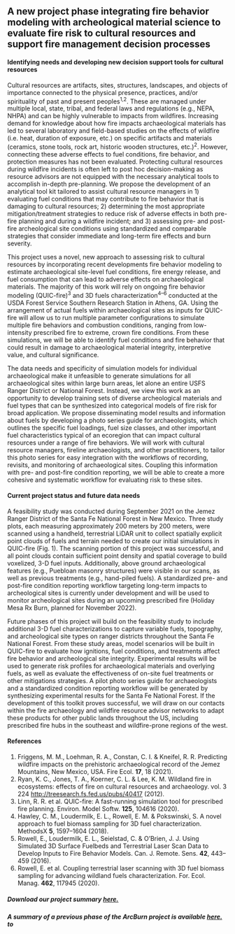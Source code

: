 
## A new project phase integrating fire behavior modeling with archeological material science to evaluate fire risk to cultural resources and support fire management decision processes

#### Identifying needs and developing new decision support tools for cultural resources

Cultural resources are artifacts, sites, structures, landscapes, and objects of importance connected to the physical presence, practices, and/or spirituality of past and present peoples<sup>1,2</sup>. These are managed under multiple local, state, tribal, and federal laws and regulations (e.g., NEPA, NHPA) and can be highly vulnerable to impacts from wildfires. Increasing demand for knowledge about how fire impacts archaeological materials has led to several laboratory and field-based studies on the effects of wildfire (i.e. heat, duration of exposure, etc.) on specific artifacts and materials (ceramics, stone tools, rock art, historic wooden structures, etc.)<sup>2</sup>. However, connecting these adverse effects to fuel conditions, fire behavior, and protection measures has not been evaluated. Protecting cultural resources during wildfire incidents is often left to post hoc decision-making as resource advisors are not equipped with the necessary analytical tools to accomplish in-depth pre-planning. We propose the development of an analytical tool kit tailored to assist cultural resource managers in 1) evaluating fuel conditions that may contribute to fire behavior that is damaging to cultural resources; 2) determining the most appropriate mitigation/treatment strategies to reduce risk of adverse effects in both pre-fire planning and during a wildfire incident; and 3) assessing pre- and post-fire archeological site conditions using standardized and comparable strategies that consider immediate and long-term fire effects and burn severity. 
  
This project uses a novel, new approach to assessing risk to cultural resources by incorporating recent developments fire behavior modeling to estimate archaeological site-level fuel conditions, fire energy release, and fuel consumption that can lead to adverse effects on archaeological materials. The majority of this work will rely on ongoing fire behavior modeling (QUIC-fire)<sup>3</sup> and 3D fuels characterization<sup>4–6</sup> conducted at the USDA Forest Service Southern Research Station in Athens, GA. Using the arrangement of actual fuels within archaeological sites as inputs for QUIC-fire will allow us to run multiple parameter configurations to simulate multiple fire behaviors and combustion conditions, ranging from low-intensity prescribed fire to extreme, crown fire conditions. From these simulations, we will be able to identify fuel conditions and fire behavior that could result in damage to archaeological material integrity, interpretive value, and cultural significance. 

The data needs and specificity of simulation models for individual archaeological make it unfeasible to generate simulations for all archaeological sites within large burn areas, let alone an entire USFS Ranger District or National Forest. Instead, we view this work as an opportunity to develop training sets of diverse archeological materials and fuel types that can be synthesized into categorical models of fire risk for broad application. We propose disseminating model results and information about fuels by developing a photo series guide for archaeologists, which outlines the specific fuel loadings, fuel size classes, and other important fuel characteristics typical of an ecoregion that can impact cultural resources under a range of fire behaviors. We will work with cultural resource managers, fireline archaeologists, and other practitioners, to tailor this photo series for easy integration with the workflows of recording, revisits, and monitoring of archaeological sites. Coupling this information with pre- and post-fire condition reporting, we will be able to create a more cohesive and systematic workflow for evaluating risk to these sites.

#### Current project status and future data needs

A feasibility study was conducted during September 2021 on the Jemez Ranger District of the Santa Fe National Forest in New Mexico. Three study plots, each measuring approximately 200 meters by 200 meters, were scanned using a handheld, terrestrial LiDAR unit to collect spatially explicit point clouds of fuels and terrain needed to create our initial simulations in QUIC-fire (Fig. 1). The scanning portion of this project was successful, and all point clouds contain sufficient point density and spatial coverage to build voxelized, 3-D fuel inputs. Additionally, above ground archaeological features (e.g., Puebloan masonry structures) were visible in our scans, as well as previous treatments (e.g., hand-piled fuels). A standardized pre- and post-fire condition reporting workflow targeting long-term impacts to archeological sites is currently under development and will be used to monitor archeological sites during an upcoming prescribed fire (Holiday Mesa Rx Burn, planned for November 2022). 
  
Future phases of this project will build on the feasibility study to include additional 3-D fuel characterizations to capture variable fuels, topography, and archeological site types on ranger districts throughout the Santa Fe National Forest. From these study areas, model scenarios will be built in QUIC-fire to evaluate how ignitions, fuel conditions, and treatments affect fire behavior and archeological site integrity. Experimental results will be used to generate risk profiles for archaeological materials and overlying fuels, as well as evaluate the effectiveness of on-site fuel treatments or other mitigations strategies. A pilot photo series guide for archaeologists and a standardized condition reporting workflow will be generated by synthesizing experimental results for the Santa Fe National Forest. If the development of this toolkit proves successful, we will draw on our contacts within the fire archaeology and wildfire resource advisor networks to adapt these products for other public lands throughout the US, including prescribed fire hubs in the southeast and wildfire-prone regions of the west.

#### References
1.	Friggens, M. M., Loehman, R. A., Constan, C. I. & Kneifel, R. R. Predicting wildfire impacts on the prehistoric archaeological record of the Jemez Mountains, New Mexico, USA. Fire Ecol. **17**, 18 (2021).
2.	Ryan, K. C., Jones, T. A., Koerner, C. L. & Lee, K. M. Wildland fire in ecosystems: effects of fire on cultural resources and archaeology. vol. 3 224 http://treesearch.fs.fed.us/pubs/40417 (2012).
3.	Linn, R. R. et al. QUIC-fire: A fast-running simulation tool for prescribed fire planning. Environ. Model Softw. **125**, 104616 (2020).
4.	Hawley, C. M., Loudermilk, E. L., Rowell, E. M. & Pokswinski, S. A novel approach to fuel biomass sampling for 3D fuel characterization. MethodsX **5**, 1597–1604 (2018).
5.	Rowell, E., Loudermilk, E. L., Seielstad, C. & O’Brien, J. J. Using Simulated 3D Surface Fuelbeds and Terrestrial Laser Scan Data to Develop Inputs to Fire Behavior Models. Can. J. Remote. Sens. **42**, 443–459 (2016).
6.	Rowell, E. et al. Coupling terrestrial laser scanning with 3D fuel biomass sampling for advancing wildland fuels characterization. For. Ecol. Manag. **462**, 117945 (2020).


##### Download our project summary [here.](assets/Adv_wildfire_cultural_resources_toolkit_v1.pdf)

##### A summary of a previous phase of the ArcBurn project is available [here.](https://www.fs.usda.gov/rmrs/projects/arcburn-methods-quantify-predict-and-manage-fire-effects-cultural-resources) to 
